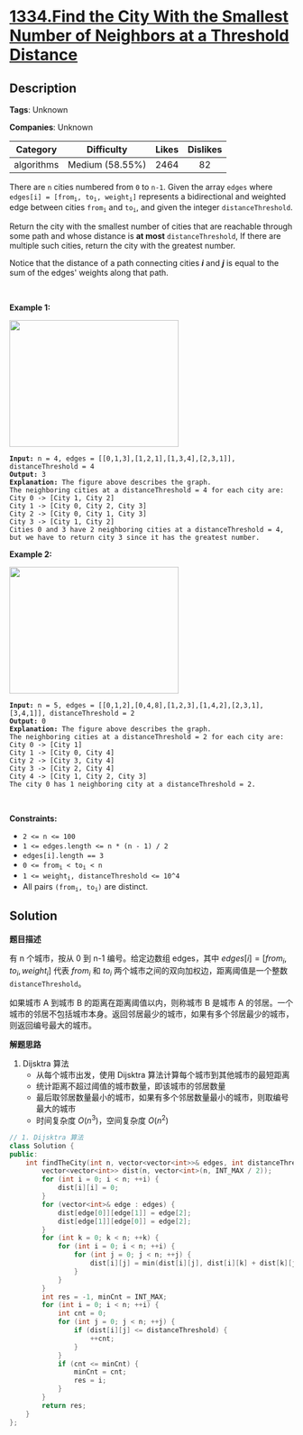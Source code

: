 # [1334.Find the City With the Smallest Number of Neighbors at a Threshold Distance](https://leetcode.com/problems/find-the-city-with-the-smallest-number-of-neighbors-at-a-threshold-distance/description/)

## Description

**Tags**: Unknown

**Companies**: Unknown

|  Category  |   Difficulty    | Likes | Dislikes |
| :--------: | :-------------: | :---: | :------: |
| algorithms | Medium (58.55%) | 2464  |    82    |

<p>There are <code>n</code> cities numbered from <code>0</code> to <code>n-1</code>. Given the array <code>edges</code> where <code>edges[i] = [from<sub>i</sub>, to<sub>i</sub>, weight<sub>i</sub>]</code> represents a bidirectional and weighted edge between cities <code>from<sub>i</sub></code> and <code>to<sub>i</sub></code>, and given the integer <code>distanceThreshold</code>.</p>
<p>Return the city with the smallest number of cities that are reachable through some path and whose distance is <strong>at most</strong> <code>distanceThreshold</code>, If there are multiple such cities, return the city with the greatest number.</p>
<p>Notice that the distance of a path connecting cities <em><strong>i</strong></em> and <em><strong>j</strong></em> is equal to the sum of the edges&#39; weights along that path.</p>
<p>&nbsp;</p>
<p><strong class="example">Example 1:</strong></p>
<img alt="" src="https://assets.leetcode.com/uploads/2020/01/16/find_the_city_01.png" style="width: 300px; height: 225px;" />
<pre><code><strong>Input:</strong> n = 4, edges = [[0,1,3],[1,2,1],[1,3,4],[2,3,1]], distanceThreshold = 4
<strong>Output:</strong> 3
<strong>Explanation: </strong>The figure above describes the graph.&nbsp;
The neighboring cities at a distanceThreshold = 4 for each city are:
City 0 -&gt; [City 1, City 2]&nbsp;
City 1 -&gt; [City 0, City 2, City 3]&nbsp;
City 2 -&gt; [City 0, City 1, City 3]&nbsp;
City 3 -&gt; [City 1, City 2]&nbsp;
Cities 0 and 3 have 2 neighboring cities at a distanceThreshold = 4, but we have to return city 3 since it has the greatest number.</code></pre>
<p><strong class="example">Example 2:</strong></p>
<img alt="" src="https://assets.leetcode.com/uploads/2020/01/16/find_the_city_02.png" style="width: 300px; height: 225px;" />
<pre><code><strong>Input:</strong> n = 5, edges = [[0,1,2],[0,4,8],[1,2,3],[1,4,2],[2,3,1],[3,4,1]], distanceThreshold = 2
<strong>Output:</strong> 0
<strong>Explanation: </strong>The figure above describes the graph.&nbsp;
The neighboring cities at a distanceThreshold = 2 for each city are:
City 0 -&gt; [City 1]&nbsp;
City 1 -&gt; [City 0, City 4]&nbsp;
City 2 -&gt; [City 3, City 4]&nbsp;
City 3 -&gt; [City 2, City 4]
City 4 -&gt; [City 1, City 2, City 3]&nbsp;
The city 0 has 1 neighboring city at a distanceThreshold = 2.</code></pre>
<p>&nbsp;</p>
<p><strong>Constraints:</strong></p>
<ul>
  <li><code>2 &lt;= n &lt;= 100</code></li>
  <li><code>1 &lt;= edges.length &lt;= n * (n - 1) / 2</code></li>
  <li><code>edges[i].length == 3</code></li>
  <li><code>0 &lt;= from<sub>i</sub> &lt; to<sub>i</sub> &lt; n</code></li>
  <li><code>1 &lt;= weight<sub>i</sub>,&nbsp;distanceThreshold &lt;= 10^4</code></li>
  <li>All pairs <code>(from<sub>i</sub>, to<sub>i</sub>)</code> are distinct.</li>
</ul>

## Solution

**题目描述**

有 n 个城市，按从 0 到 n-1 编号。给定边数组 edges，其中 $edges[i] = [from_i, to_i, weight_i]$ 代表 $from_i$ 和 $to_i$ 两个城市之间的双向加权边，距离阈值是一个整数 `distanceThreshold`。

如果城市 A 到城市 B 的距离在距离阈值以内，则称城市 B 是城市 A 的邻居。一个城市的邻居不包括城市本身。返回邻居最少的城市，如果有多个邻居最少的城市，则返回编号最大的城市。

**解题思路**

1. Dijsktra 算法
   - 从每个城市出发，使用 Dijsktra 算法计算每个城市到其他城市的最短距离
   - 统计距离不超过阈值的城市数量，即该城市的邻居数量
   - 最后取邻居数量最小的城市，如果有多个邻居数量最小的城市，则取编号最大的城市
   - 时间复杂度 $O(n^3)$，空间复杂度 $O(n^2)$

```cpp
// 1. Dijsktra 算法
class Solution {
public:
    int findTheCity(int n, vector<vector<int>>& edges, int distanceThreshold) {
        vector<vector<int>> dist(n, vector<int>(n, INT_MAX / 2));
        for (int i = 0; i < n; ++i) {
            dist[i][i] = 0;
        }
        for (vector<int>& edge : edges) {
            dist[edge[0]][edge[1]] = edge[2];
            dist[edge[1]][edge[0]] = edge[2];
        }
        for (int k = 0; k < n; ++k) {
            for (int i = 0; i < n; ++i) {
                for (int j = 0; j < n; ++j) {
                    dist[i][j] = min(dist[i][j], dist[i][k] + dist[k][j]);
                }
            }
        }
        int res = -1, minCnt = INT_MAX;
        for (int i = 0; i < n; ++i) {
            int cnt = 0;
            for (int j = 0; j < n; ++j) {
                if (dist[i][j] <= distanceThreshold) {
                    ++cnt;
                }
            }
            if (cnt <= minCnt) {
                minCnt = cnt;
                res = i;
            }
        }
        return res;
    }
};
```
```
